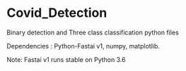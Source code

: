 # Covid_Detection
Binary detection and Three class classification python files

Dependencies : Python-Fastai v1, numpy, matplotlib.

Note: Fastai v1 runs stable on Python 3.6
